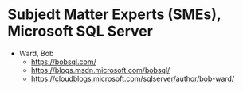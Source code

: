 
# Subjedt Matter Experts (SMEs), Microsoft SQL Server


- Ward, Bob
  + https://bobsql.com/
  + https://blogs.msdn.microsoft.com/bobsql/
  + https://cloudblogs.microsoft.com/sqlserver/author/bob-ward/
  
